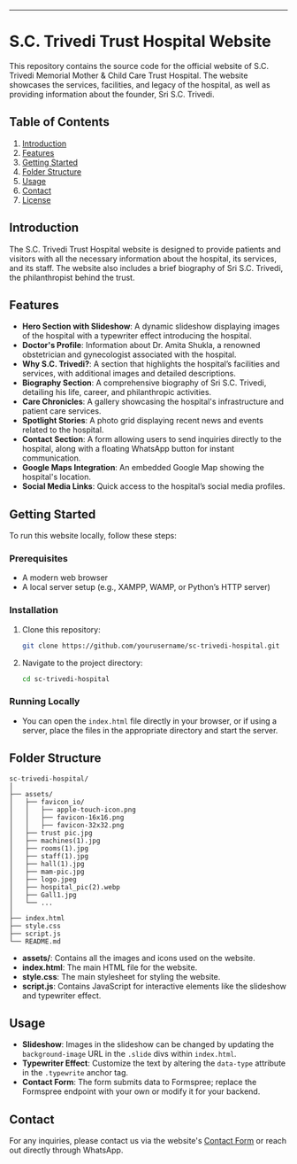 ---

# S.C. Trivedi Trust Hospital Website

This repository contains the source code for the official website of S.C. Trivedi Memorial Mother & Child Care Trust Hospital. The website showcases the services, facilities, and legacy of the hospital, as well as providing information about the founder, Sri S.C. Trivedi.

## Table of Contents

1. [Introduction](#introduction)
2. [Features](#features)
3. [Getting Started](#getting-started)
4. [Folder Structure](#folder-structure)
5. [Usage](#usage)
6. [Contact](#contact)
7. [License](#license)

## Introduction

The S.C. Trivedi Trust Hospital website is designed to provide patients and visitors with all the necessary information about the hospital, its services, and its staff. The website also includes a brief biography of Sri S.C. Trivedi, the philanthropist behind the trust.

## Features

- **Hero Section with Slideshow**: A dynamic slideshow displaying images of the hospital with a typewriter effect introducing the hospital.
- **Doctor's Profile**: Information about Dr. Amita Shukla, a renowned obstetrician and gynecologist associated with the hospital.
- **Why S.C. Trivedi?**: A section that highlights the hospital’s facilities and services, with additional images and detailed descriptions.
- **Biography Section**: A comprehensive biography of Sri S.C. Trivedi, detailing his life, career, and philanthropic activities.
- **Care Chronicles**: A gallery showcasing the hospital's infrastructure and patient care services.
- **Spotlight Stories**: A photo grid displaying recent news and events related to the hospital.
- **Contact Section**: A form allowing users to send inquiries directly to the hospital, along with a floating WhatsApp button for instant communication.
- **Google Maps Integration**: An embedded Google Map showing the hospital's location.
- **Social Media Links**: Quick access to the hospital’s social media profiles.

## Getting Started

To run this website locally, follow these steps:

### Prerequisites

- A modern web browser
- A local server setup (e.g., XAMPP, WAMP, or Python’s HTTP server)

### Installation

1. Clone this repository:
    ```bash
    git clone https://github.com/yourusername/sc-trivedi-hospital.git
    ```
2. Navigate to the project directory:
    ```bash
    cd sc-trivedi-hospital
    ```

### Running Locally

- You can open the `index.html` file directly in your browser, or if using a server, place the files in the appropriate directory and start the server.

## Folder Structure

```
sc-trivedi-hospital/
│
├── assets/
│   ├── favicon_io/
│   │   ├── apple-touch-icon.png
│   │   ├── favicon-16x16.png
│   │   ├── favicon-32x32.png
│   ├── trust pic.jpg
│   ├── machines(1).jpg
│   ├── rooms(1).jpg
│   ├── staff(1).jpg
│   ├── hall(1).jpg
│   ├── mam-pic.jpg
│   ├── logo.jpeg
│   ├── hospital_pic(2).webp
│   ├── Gall1.jpg
│   └── ...
│
├── index.html
├── style.css
├── script.js
└── README.md
```

- **assets/**: Contains all the images and icons used on the website.
- **index.html**: The main HTML file for the website.
- **style.css**: The main stylesheet for styling the website.
- **script.js**: Contains JavaScript for interactive elements like the slideshow and typewriter effect.

## Usage

- **Slideshow**: Images in the slideshow can be changed by updating the `background-image` URL in the `.slide` divs within `index.html`.
- **Typewriter Effect**: Customize the text by altering the `data-type` attribute in the `.typewrite` anchor tag.
- **Contact Form**: The form submits data to Formspree; replace the Formspree endpoint with your own or modify it for your backend.

## Contact

For any inquiries, please contact us via the website's [Contact Form](https://www.sctrust.com/contact) or reach out directly through WhatsApp.
